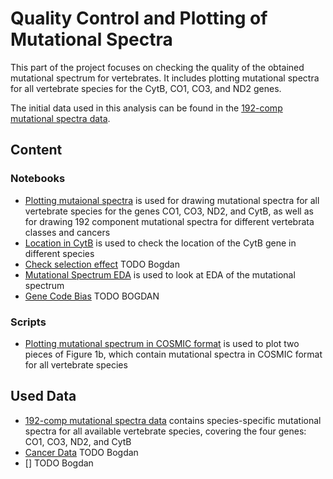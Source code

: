 # Quality Control and Plotting of Mutational Spectra

This part of the project focuses on checking the quality of the obtained mutational spectrum for vertebrates. It includes plotting mutational spectra for all vertebrate species for the CytB, CO1, CO3, and ND2 genes. 

The initial data used in this analysis can be found in the [192-comp mutational spectra data](../1data_derivation/dataset/MutSpecVertebrates192.csv.gz).

## Content

### Notebooks

- [Plotting mutaional spectra](./plot_mutspec.ipynb) is used for drawing mutational spectra for all vertebrate species for the genes CO1, CO3, ND2, and CytB, as well as for drawing 192 component mutational spectra for different vertebrata classes and cancers
- [Location in CytB](./cytb_location.ipynb) is used to check the location of the CytB gene in different species
- [Check selection effect](./check_selection_effect.ipynb) TODO Bogdan
- [Mutational Spectrum EDA](./dataset_EDA.ipynb) is used to look at EDA of the mutational spectrum
- [Gene Code Bias](./gencode_bias.ipynb) TODO BOGDAN

### Scripts

- [Plotting mutational spectrum in COSMIC format](./plot_fig1b.py) is used to plot two pieces of Figure 1b, which contain mutational spectra in COSMIC format for all vertebrate species


## Used Data

- [192-comp mutational spectra data](../1data_derivation/dataset/MutSpecVertebrates192.csv.gz) contains species-specific mutational spectra for all available vertebrate species, covering the four genes: CO1, CO3, ND2, and CytB
- [Cancer Data](../1data_derivation/cancer/human_cancer_spectra_patient_specific_syn.csv) TODO Bogdan
- [] TODO Bogdan